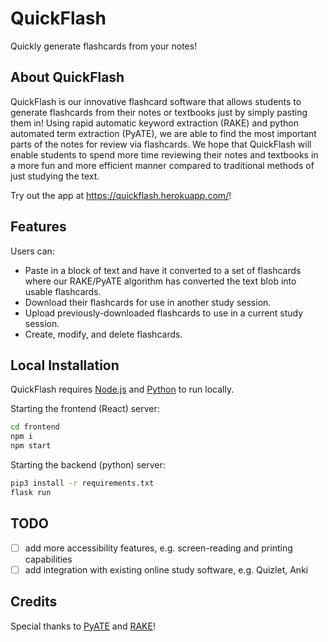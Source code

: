 # QuickFlash

Quickly generate flashcards from your notes!

## About QuickFlash

QuickFlash is our innovative flashcard software that allows students to generate flashcards from their notes or textbooks just by simply pasting them in! Using rapid automatic keyword extraction (RAKE) and python automated term extraction (PyATE), we are able to find the most important parts of the notes for review via flashcards. We hope that QuickFlash will enable students to spend more time reviewing their notes and textbooks in a more fun and more efficient manner compared to traditional methods of just studying the text.

Try out the app at https://quickflash.herokuapp.com/!

## Features

Users can:
* Paste in a block of text and have it converted to a set of flashcards where our RAKE/PyATE algorithm has converted the text blob into usable flashcards.
* Download their flashcards for use in another study session.
* Upload previously-downloaded flashcards to use in a current study session.
* Create, modify, and delete flashcards.

## Local Installation

QuickFlash requires [Node.js](https://nodejs.org/) and [Python](https://www.python.org/) to run locally.

Starting the frontend (React) server:

```sh
cd frontend
npm i
npm start
```
Starting the backend (python) server:

```sh
pip3 install -r requirements.txt
flask run
```

## TODO

- [ ] add more accessibility features, e.g. screen-reading and printing capabilities
- [ ] add integration with existing online study software, e.g. Quizlet, Anki

## Credits

Special thanks to [PyATE](https://github.com/kevinlu1248/pyate) and [RAKE](https://github.com/csurfer/rake-nltk)!